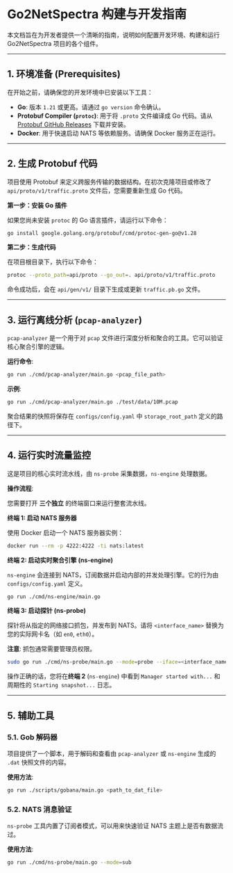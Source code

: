 # Go2NetSpectra 构建与开发指南

本文档旨在为开发者提供一个清晰的指南，说明如何配置开发环境、构建和运行 Go2NetSpectra 项目的各个组件。

---

## 1. 环境准备 (Prerequisites)

在开始之前，请确保您的开发环境中已安装以下工具：

- **Go**: 版本 `1.21` 或更高。请通过 `go version` 命令确认。
- **Protobuf Compiler (`protoc`)**: 用于将 `.proto` 文件编译成 Go 代码。请从 [Protobuf GitHub Releases](https://github.com/protocolbuffers/protobuf/releases) 下载并安装。
- **Docker**: 用于快速启动 NATS 等依赖服务。请确保 Docker 服务正在运行。

---

## 2. 生成 Protobuf 代码

项目使用 Protobuf 来定义跨服务传输的数据结构。在初次克隆项目或修改了 `api/proto/v1/traffic.proto` 文件后，您需要重新生成 Go 代码。

**第一步：安装 Go 插件**

如果您尚未安装 `protoc` 的 Go 语言插件，请运行以下命令：
```sh
go install google.golang.org/protobuf/cmd/protoc-gen-go@v1.28
```

**第二步：生成代码**

在项目根目录下，执行以下命令：
```sh
protoc --proto_path=api/proto --go_out=. api/proto/v1/traffic.proto
```

命令成功后，会在 `api/gen/v1/` 目录下生成或更新 `traffic.pb.go` 文件。

---

## 3. 运行离线分析 (`pcap-analyzer`)

`pcap-analyzer` 是一个用于对 `pcap` 文件进行深度分析和聚合的工具。它可以验证核心聚合引擎的逻辑。

**运行命令**:
```sh
go run ./cmd/pcap-analyzer/main.go <pcap_file_path>
```

**示例**:
```sh
go run ./cmd/pcap-analyzer/main.go ./test/data/10M.pcap
```

聚合结果的快照将保存在 `configs/config.yaml` 中 `storage_root_path` 定义的路径下。

---

## 4. 运行实时流量监控

这是项目的核心实时流水线，由 `ns-probe` 采集数据，`ns-engine` 处理数据。

**操作流程**:

您需要打开 **三个独立** 的终端窗口来运行整套流水线。

**终端 1: 启动 NATS 服务器**

使用 Docker 启动一个 NATS 服务器实例：
```sh
docker run --rm -p 4222:4222 -ti nats:latest
```

**终端 2: 启动实时聚合引擎 (ns-engine)**

`ns-engine` 会连接到 NATS，订阅数据并启动内部的并发处理引擎。它的行为由 `configs/config.yaml` 定义。
```sh
go run ./cmd/ns-engine/main.go
```

**终端 3: 启动探针 (ns-probe)**

探针将从指定的网络接口抓包，并发布到 NATS。请将 `<interface_name>` 替换为您的实际网卡名（如 `en0`, `eth0`）。

**注意**: 抓包通常需要管理员权限。
```sh
sudo go run ./cmd/ns-probe/main.go --mode=probe --iface=<interface_name>
```

操作正确的话，您将在**终端 2** (`ns-engine`) 中看到 `Manager started with...` 和周期性的 `Starting snapshot...` 日志。

---

## 5. 辅助工具

### 5.1. Gob 解码器

项目提供了一个脚本，用于解码和查看由 `pcap-analyzer` 或 `ns-engine` 生成的 `.dat` 快照文件的内容。

**使用方法**:
```sh
go run ./scripts/gobana/main.go <path_to_dat_file>
```

### 5.2. NATS 消息验证

`ns-probe` 工具内置了订阅者模式，可以用来快速验证 NATS 主题上是否有数据流过。

**使用方法**:
```sh
go run ./cmd/ns-probe/main.go --mode=sub
```
